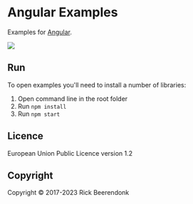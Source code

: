 # Angular Examples

Examples for [Angular](http://angular.io/).

![](https://img.shields.io/github/license/rickbeerendonk/angular-examples.svg)

## Run

To open examples you'll need to install a number of libraries:

1. Open command line in the root folder
2. Run `npm install`
3. Run `npm start`

## Licence

European Union Public Licence version 1.2

## Copyright

Copyright © 2017-2023 Rick Beerendonk
